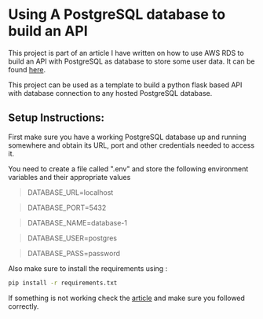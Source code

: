 # Using A PostgreSQL database to build an API

This project is part of an article I have written on how to use AWS RDS to build an API with PostgreSQL as database to store some user data. It can be found [here](https://medium.com/@sambit-ghosh/how-to-deploy-a-database-on-aws-rds-and-use-it-to-build-an-api-a5797b4e6d46).

This project can be used as a template to build a python flask based API with database connection to any hosted PostgreSQL database. 

## Setup Instructions:
First make sure you have a working PostgreSQL database up and running somewhere and obtain its URL, port and other credentials needed to access it.

You need to create a file called ".env" and store the following environment variables and their appropriate values
>DATABASE_URL=localhost

>DATABASE_PORT=5432

>DATABASE_NAME=database-1

>DATABASE_USER=postgres

>DATABASE_PASS=password

Also make sure to install the requirements using :
```bash
pip install -r requirements.txt
```

If something is not working check the [article](https://medium.com/@sambit-ghosh/how-to-deploy-a-database-on-aws-rds-and-use-it-to-build-an-api-a5797b4e6d46) and make sure you followed correctly.